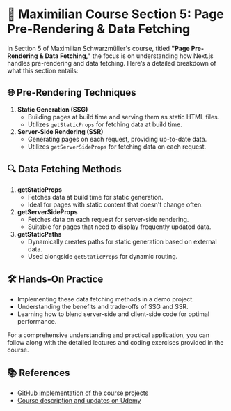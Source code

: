 
# 🚀 Maximilian Course Section 5: Page Pre-Rendering & Data Fetching

In Section 5 of Maximilian Schwarzmüller's course, titled **"Page Pre-Rendering & Data Fetching,"** the focus is on understanding how Next.js handles pre-rendering and data fetching. Here’s a detailed breakdown of what this section entails:

## 🌐 Pre-Rendering Techniques
1. **Static Generation (SSG)**
   - Building pages at build time and serving them as static HTML files.
   - Utilizes `getStaticProps` for fetching data at build time.
2. **Server-Side Rendering (SSR)**
   - Generating pages on each request, providing up-to-date data.
   - Utilizes `getServerSideProps` for fetching data on each request.

## 🔍 Data Fetching Methods
1. **getStaticProps**
   - Fetches data at build time for static generation.
   - Ideal for pages with static content that doesn't change often.
2. **getServerSideProps**
   - Fetches data on each request for server-side rendering.
   - Suitable for pages that need to display frequently updated data.
3. **getStaticPaths**
   - Dynamically creates paths for static generation based on external data.
   - Used alongside `getStaticProps` for dynamic routing.

## 🛠️ Hands-On Practice
- Implementing these data fetching methods in a demo project.
- Understanding the benefits and trade-offs of SSG and SSR.
- Learning how to blend server-side and client-side code for optimal performance.

For a comprehensive understanding and practical application, you can follow along with the detailed lectures and coding exercises provided in the course.

## 📚 References
- [GitHub implementation of the course projects](https://github.com/PacktPublishing/React---The-Complete-Guide-includes-Hooks-React-Router-and-Redux-Second-Edition)
- [Course description and updates on Udemy](https://www.udemy.com/course/nextjs-react-the-complete-guide/?couponCode=ABCART0923)
